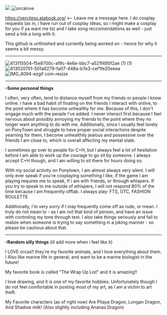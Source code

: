 ![](https://komarev.com/ghpvc/?username=verciless) ![orcalove](https://64.media.tumblr.com/0ac0ea7e93dddae41a40ff1d4948eca1/dee7af320228c3f8-e4/s250x400/bf33e559f4c8dde073bfe77a860f990ff6f941dc.gifv)

https://verciless.atabook.org/ <-- Leave me a message here. I do cosplay requests (as in, i have run out of cosplay ideas, so i might make a cosplay for you if ya want me to) and I take song reccomendations as well - just send a link a long with it.

This github is unfinished and currently being worked on - hence for why it seems a bit messy. 

<hr>

![413115504-f5e8700c-af9c-4e6e-bbc7-a521f495f2ae (1) (1)](https://github.com/user-attachments/assets/14df57cc-9a9f-4116-85e6-b00b236d4abc) ![413020701-501a6279-fa07-448a-b7e3-cef1fe20eeea](https://github.com/user-attachments/assets/f6753a50-b74e-4b17-8ed6-ffc3cd150e90) ![IMG_4094-ezgif com-resize](https://github.com/user-attachments/assets/92c392e8-1afe-4d79-aee5-3760e427cbe5)

<hr>

**-Some personal things**

I often, very often, tend to distance myself from my friends or people I know online. I have a bad habit of fixating on the friends I interact with online, to the point where it has become unhealthy for me. Because of this, I don't engage much with the people I've added. I never interact first because I feel nervous about possibly annoying my friends to the point where they no longer want anything to do with me. Additionally, since I usually feel lonely on PonyTown and struggle to have proper social interactions despite yearning for them, I become unhealthily jealous and possessive over the friends I am close to, which is overall affecting my mental state.

I sometimes go over to people for C+H, but I always feel a lot of hesitation before I am able to work up the courage to go sit by someone. I always accept C+H though, and I am willing to sit there for hours doing so.

With my social activity on Ponytown, I am almost always very silent. I will only ever speak if you're cosplaying something I like, if the game I am playing requires me to speak, If i am with friends, or through whispers. If you try to speak to me outside of whispers, I will not respond 80% of the time because I am frequently offtab. I always play: FTS, GTC, FASHION ROULETTE

Additionally, i'm very sorry if I may frequently come off as rude, or mean. I truly do not mean to - as I am not that kind of person, and have an issue with controling my tone through text. I also take things seriously and fail to realize when someone is trying to say something in a joking manner - so please be cautious about that.

<hr>

**-Random silly things** (ill add more when i feel like it) 

I LOVE orcas!! they're my favorite animals, and I love everything about them. I Also like marine life in general, and want to be a marine biologist in the future!

My favorite book is called "The Wrap Up List" and it is amazing!!

I love drawing, and it is one of my favorite hobbies. Unfortunately though I do not feel comfortable in posting most of my art, as I am a victim to art theft.

My Favorite characters (as of right now) Are Pitaya Dragon, Longan Dragon, And Shadow milk! (Also slightly including Ananas Dragon)
